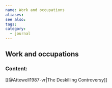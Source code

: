 ```yaml
---
name: Work and occupations
aliases:
see also:
tags:
category:
  - journal
---
```


## Work and occupations

### Content:
[[@Attewell1987-vr|The Deskilling Controversy]]